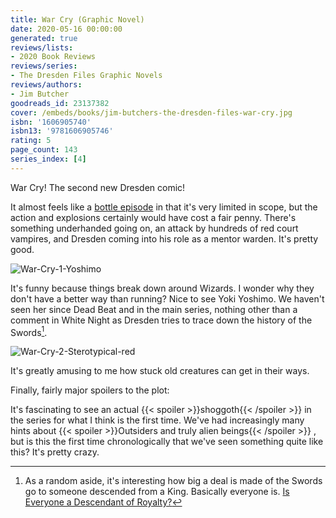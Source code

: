 ```yaml
---
title: War Cry (Graphic Novel)
date: 2020-05-16 00:00:00
generated: true
reviews/lists:
- 2020 Book Reviews
reviews/series:
- The Dresden Files Graphic Novels
reviews/authors:
- Jim Butcher
goodreads_id: 23137382
cover: /embeds/books/jim-butchers-the-dresden-files-war-cry.jpg
isbn: '1606905740'
isbn13: '9781606905746'
rating: 5
page_count: 143
series_index: [4]
---
```

War Cry! The second new Dresden comic!  

It almost feels like a [bottle episode](https://en.wikipedia.org/wiki/Bottle_episode) in that it's very limited in scope, but the action and explosions certainly would have cost a fair penny. There's something underhanded going on, an attack by hundreds of red court vampires, and Dresden coming into his role as a mentor warden. It's pretty good.  

<!--more-->

![War-Cry-1-Yoshimo](/embeds/books/attachments/war-cry-1-yoshimo.png)  

It's funny because things break down around Wizards. I wonder why they don't have a better way than running? Nice to see Yoki Yoshimo. We haven't seen her since Dead Beat and in the main series, nothing other than a comment in White Night as Dresden tries to trace down the history of the Swords[^king].  

![War-Cry-2-Sterotypical-red](/embeds/books/attachments/war-cry-2-sterotypical-red.png)  

It's greatly amusing to me how stuck old creatures can get in their ways.  

Finally, fairly major spoilers to the plot:  

It's fascinating to see an actual  {{< spoiler >}}shoggoth{{< /spoiler >}}  in the series for what I think is the first time. We've had increasingly many hints about  {{< spoiler >}}Outsiders and truly alien beings{{< /spoiler >}}  , but is this the first time chronologically that we've seen something quite like this? It's pretty crazy.  

[^king]: As a random aside, it's interesting how big a deal is made of the Swords go to someone descended from a King. Basically everyone is. [Is Everyone a Descendant of Royalty?](https://www.youtube.com/watch?v=15Uce4fG4R0)